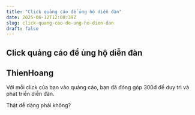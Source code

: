 ```yaml
---
title: "Click quảng cáo để ủng hộ diễn đàn"
date: 2025-06-12T12:08:39Z
slug: click-quang-cao-de-ung-ho-dien-dan
draft: false
---
```


## Click quảng cáo để ủng hộ diễn đàn

## ThienHoang

Với mỗi click của bạn vào quảng cáo, bạn đã đóng góp 300đ để duy trì và phát triển diễn đàn.

Thật dễ dàng phải không?